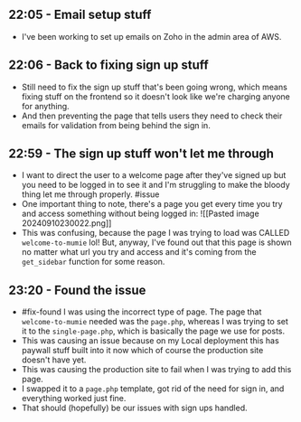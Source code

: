 ## 22:05 - Email setup stuff
- I've been working to set up emails on Zoho in the admin area of AWS.

## 22:06 - Back to fixing sign up stuff
- Still need to fix the sign up stuff that's been going wrong, which means fixing stuff on the frontend so it doesn't look like we're charging anyone for anything.
- And then preventing the page that tells users they need to check their emails for validation from being behind the sign in.

## 22:59 - The sign up stuff won't let me through
- I want to direct the user to a welcome page after they've signed up but you need to be logged in to see it and I'm struggling to make the bloody thing let me through properly. #issue 
- One important thing to note, there's a page you get every time you try and access something without being logged in:
![[Pasted image 20240910230022.png]]
- This was confusing, because the page I was trying to load was CALLED `welcome-to-mumie` lol! But, anyway, I've found out that this page is shown no matter what url you try and access and it's coming from the `get_sidebar` function for some reason.
## 23:20 - Found the issue
- #fix-found I was using the incorrect type of page. The page that `welcome-to-mumie` needed was the `page.php`, whereas I was trying to set it to the `single-page.php`, which is basically the page we use for posts.
- This was causing an issue because on my Local deployment this has paywall stuff built into it now which of course the production site doesn't have yet.
- This was causing the production site to fail when I was trying to add this page.
- I swapped it to a `page.php` template, got rid of the need for sign in, and everything worked just fine.
- That should (hopefully) be our issues with sign ups handled.